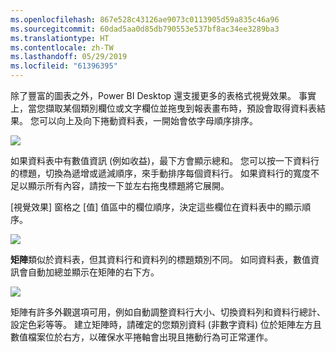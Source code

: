 ```yaml
---
ms.openlocfilehash: 867e528c43126ae9073c0113905d59a835c46a96
ms.sourcegitcommit: 60dad5aa0d85db790553e537bf8ac34ee3289ba3
ms.translationtype: HT
ms.contentlocale: zh-TW
ms.lasthandoff: 05/29/2019
ms.locfileid: "61396395"
---
```

除了豐富的圖表之外，Power BI Desktop 還支援更多的表格式視覺效果。 事實上，當您擷取某個類別欄位或文字欄位並拖曳到報表畫布時，預設會取得資料表結果。 您可以向上及向下捲動資料表，一開始會依字母順序排序。

![](media/3-6-create-tables-matrixes/3-6_1.png)

如果資料表中有數值資訊 (例如收益)，最下方會顯示總和。 您可以按一下資料行的標題，切換為遞增或遞減順序，來手動排序每個資料行。 如果資料行的寬度不足以顯示所有內容，請按一下並左右拖曳標題將它展開。

[視覺效果]  窗格之 [值]  值區中的欄位順序，決定這些欄位在資料表中的顯示順序。

![](media/3-6-create-tables-matrixes/3-6_2.png)

**矩陣**類似於資料表，但其資料行和資料列的標題類別不同。 如同資料表，數值資訊會自動加總並顯示在矩陣的右下方。

![](media/3-6-create-tables-matrixes/3-6_3.png)

矩陣有許多外觀選項可用，例如自動調整資料行大小、切換資料列和資料行總計、設定色彩等等。 建立矩陣時，請確定的您類別資料 (非數字資料) 位於矩陣左方且數值檔案位於右方，以確保水平捲軸會出現且捲動行為可正常運作。

